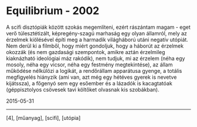 # Equilibrium - 2002

A scifi disztópiák között szokás megemlíteni, ezért rászántam magam - eget verő túlesztétizált, képregény-szagú marhaság egy olyan államról, mely az érzelmek kiölésével építi meg a harmadik világháború utáni negatív utópiát. Nem derül ki a filmből, hogy miért gondoljuk, hogy a háborút az érzelmek okozzák (és nem gazdasági szempontok, amikre aztán érzelmileg kiaknázható ideológiai máz rakódik), nem tudjuk, mi az érzelem (néha egy mosoly, néha egy vicsor, néha egy festmény megtekintése), az állam működése nélkülözi a logikát, a rendőrállam apparátusa gyenge, a totális megfigyelés hiányzik (ami van, azt még egy hétéves gyerek is nevetve kijátssza), a főgenyó sem egy esőember és a lázadók is kacagtatóak (géppisztolyos csövesek tavi költőket olvasnak kis szobákban).

2015-05-31 

----

[4], [műanyag], [scifi], [utópia]